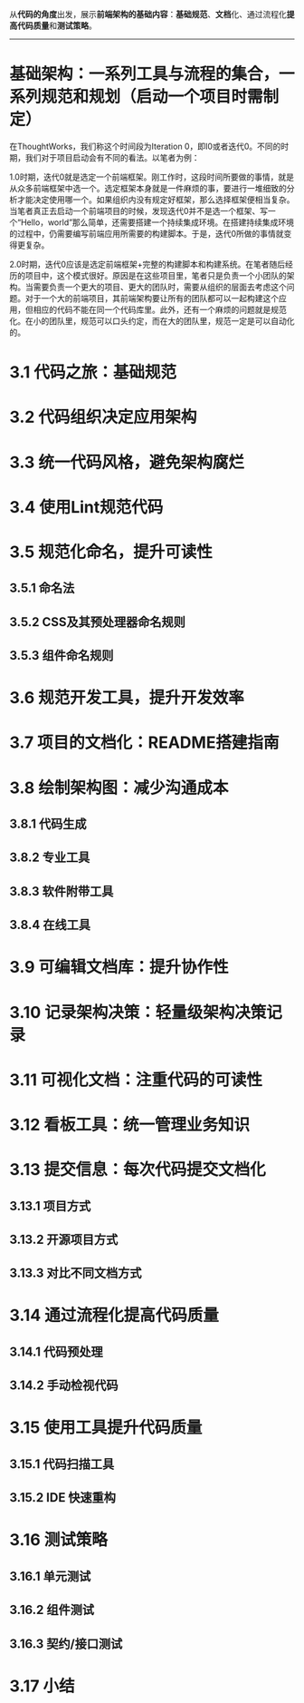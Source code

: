 从**代码的角度**出发，展示**前端架构的基础内容**：**基础规范**、**文档**化、通过流程化**提高代码质量**和**测试策略**。

---
# 基础架构：一系列工具与流程的集合，一系列规范和规划（启动一个项目时需制定）

在ThoughtWorks，我们称这个时间段为Iteration 0，即I0或者迭代0。不同的时期，我们对于项目启动会有不同的看法。以笔者为例： 

1.0时期，迭代0就是选定一个前端框架。刚工作时，这段时间所要做的事情，就是从众多前端框架中选一个。选定框架本身就是一件麻烦的事，要进行一堆细致的分析才能决定使用哪一个。如果组织内没有规定好框架，那么选择框架便相当复杂。当笔者真正去启动一个前端项目的时候，发现迭代0并不是选一个框架、写一个“Hello，world”那么简单，还需要搭建一个持续集成环境。在搭建持续集成环境的过程中，仍需要编写前端应用所需要的构建脚本。于是，迭代0所做的事情就变得更复杂。 

2.0时期，迭代0应该是选定前端框架+完整的构建脚本和构建系统。在笔者随后经历的项目中，这个模式很好。原因是在这些项目里，笔者只是负责一个小团队的架构。当需要负责一个更大的项目、更大的团队时，需要从组织的层面去考虑这个问题。对于一个大的前端项目，其前端架构要让所有的团队都可以一起构建这个应用，但相应的代码不能在同一个代码库里。此外，还有一个麻烦的问题就是规范化。在小的团队里，规范可以口头约定，而在大的团队里，规范一定是可以自动化的。

# 3.1 代码之旅：基础规范
# 3.2 代码组织决定应用架构
# 3.3 统一代码风格，避免架构腐烂 
# 3.4 使用Lint规范代码 
# 3.5 规范化命名，提升可读性 
## 3.5.1 命名法 
## 3.5.2 CSS及其预处理器命名规则 
## 3.5.3 组件命名规则 
# 3.6 规范开发工具，提升开发效率 
# 3.7 项目的文档化：README搭建指南 
# 3.8 绘制架构图：减少沟通成本 
## 3.8.1 代码生成 
## 3.8.2 专业工具 
## 3.8.3 软件附带工具 
## 3.8.4 在线工具 
# 3.9 可编辑文档库：提升协作性 
# 3.10 记录架构决策：轻量级架构决策记录
# 3.11 可视化文档：注重代码的可读性
# 3.12 看板工具：统一管理业务知识 
# 3.13 提交信息：每次代码提交文档化
## 3.13.1 项目方式 
## 3.13.2 开源项目方式 
## 3.13.3 对比不同文档方式 
# 3.14 通过流程化提高代码质量 
## 3.14.1 代码预处理 
## 3.14.2 手动检视代码 
# 3.15 使用工具提升代码质量 
## 3.15.1 代码扫描工具 
## 3.15.2 IDE 快速重构 
# 3.16 测试策略 
## 3.16.1 单元测试 
## 3.16.2 组件测试 
## 3.16.3 契约/接口测试 
# 3.17 小结 